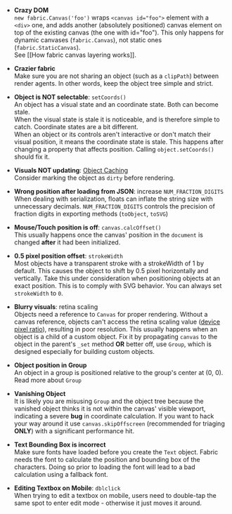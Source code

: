 - **Crazy DOM**\
`new fabric.Canvas('foo')` wraps `<canvas id="foo">` element with a `<div>` one, and adds another (absolutely positioned) canvas element on top of the existing canvas (the one with id="foo"). This only happens for dynamic canvases (`fabric.Canvas`), not static ones (`fabric.StaticCanvas`).\
See [[How fabric canvas layering works]].

- **Crazier fabric**\
Make sure you are not sharing an object (such as a `clipPath`) between render agents. In other words, keep the object tree simple and strict.

- **Object is NOT selectable**: `setCoords()`\
An object has a visual state and an coordinate state. Both can become stale.\
When the visual state is stale it is noticeable, and is therefore simple to catch. Coordinate states are a bit different.\
When an object or its controls aren't interactive or don't match their visual position, it means the coordinate state is stale. This happens after changing a property that affects position.
Calling `object.setCoords()` should fix it.

- **Visuals NOT updating**: [Object Caching](http://fabricjs.com/fabric-object-caching)\
Consider marking the object as `dirty` before rendering.

- **Wrong position after loading from JSON**: increase `NUM_FRACTION_DIGITS`\
When dealing with serialization, floats can inflate the string size with unnecessary decimals. `NUM_FRACTION_DIGITS` controls the precision of fraction digits in exporting methods (`toObject`, `toSVG`)

- **Mouse/Touch position is off**: `canvas.calcOffset()`\
This usually happens once the canvas' position in the `document` is changed **after** it had been initialized.

- **0.5 pixel position offset**: `strokeWidth`\
Most objects have a transparent stroke with a strokeWidth of 1 by default. This causes the object to shift by 0.5 pixel horizontally and vertically.
Take this under consideration when positioning objects at an exact position.
This is to comply with SVG behavior.
You can always set `strokeWidth` to `0`.

- **Blurry visuals**: retina scaling\
Objects need a reference to `Canvas` for proper rendering. 
Without a canvas reference, objects can't access the retina scaling value ([device pixel ratio](https://developer.mozilla.org/en-US/docs/Web/API/Window/devicePixelRatio#correcting_resolution_in_a_canvas)), resulting in poor resolution.
This usually happens when an object is a child of a custom object. Fix it by propagating `canvas` to the object in the parent's `_set` method **OR** better off, use `Group`, which is designed especially for building custom objects.

- **Object position in Group**\
An object in a group is positioned relative to the group's center at (0, 0).
Read more about `Group`

- **Vanishing Object**\
It is likely you are misusing `Group` and the object tree because the vanished object thinks it is not within the canvas' visible viewport, indicating a severe **bug** in coordinate calculation. If you want to hack your way around it use `canvas.skipOffscreen` (recommended for triaging **ONLY**) with a significant performance hit.

- **Text Bounding Box is incorrect**\
Make sure fonts have loaded before you create the `Text` object. Fabric needs the font to calculate the position and bounding box of the characters. Doing so prior to loading the font will lead to a bad calculation using a fallback font.

- **Editing Textbox on Mobile**: `dblclick`\
 When trying to edit a textbox on mobile, users need to double-tap the same spot to enter edit mode - otherwise it just moves it around.

